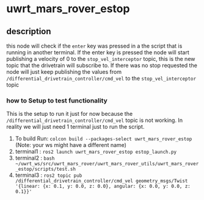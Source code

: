 # uwrt_mars_rover_estop

##  description
this node will check if the `enter` key was pressed in a the script that is running in another terminal. If the enter key is pressed the node will         start publishing a velocity of 0 to the `stop_vel_interceptor` topic, this is the new topic that the drivetrain will subscribe to. If there was no stop 
requested the node will just keep publishing the values from `/differential_drivetrain_controller/cmd_vel` to the `stop_vel_interceptor` topic 


  
### how to Setup to test functionality 

This is the setup to run it just for now because the `/differential_drivetrain_controller/cmd_vel` topic is not working.
In reality we will just need 1 terminal just to run the script.

1. To build Run: `colcon build --packages-select uwrt_mars_rover_estop` (Note: your ws might have a different name)
2. terminal1 : `ros2 launch uwrt_mars_rover_estop estop_launch.py`
3. terminal2 : `bash ~/uwrt_ws/src/uwrt_mars_rover/uwrt_mars_rover_utils/uwrt_mars_rover_estop/scripts/test.sh` 
4. terminal3 : `ros2 topic pub /differential_drivetrain_controller/cmd_vel geometry_msgs/Twist '{linear: {x: 0.1, y: 0.0, z: 0.0}, angular: {x: 0.0, y: 0.0, z: 0.1}}'`
